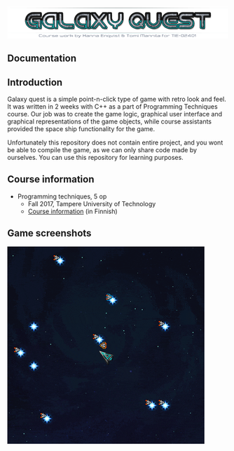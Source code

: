 <p align="center">
  <img title="Project title" src="readme/galaxyq-TITLE.png">
</p>

## Documentation

## Introduction

Galaxy quest is a simple point-n-click type of game with retro look and feel. It was written in 2 weeks with C++ as a part of Programming Techniques course. Our job was to create the game logic, graphical user interface and graphical representations of the game objects, while course assistants provided the space ship functionality for the game.

Unfortunately this repository does not contain entire project, and you wont be able to compile the game, as we can only share code made by ourselves. You can use this repository for learning purposes. 

## Course information

- Programming techniques, 5 op
  - Fall 2017, Tampere University of Technology
  - [Course information](http://www.tut.fi/opinto-opas/wwwoppaat/opas2017-2018/perus/aineryhmat/Ohjelmistotekniikka/TIE-02401.html) (in Finnish)

## Game screenshots

![alt text](/readme/galaxyq-shipnames.gif "Ships in game")

